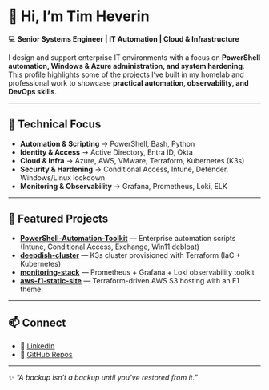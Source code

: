 # 👋 Hi, I’m Tim Heverin  

💻 **Senior Systems Engineer | IT Automation | Cloud & Infrastructure**  

I design and support enterprise IT environments with a focus on **PowerShell automation, Windows & Azure administration, and system hardening**.  
This profile highlights some of the projects I’ve built in my homelab and professional work to showcase **practical automation, observability, and DevOps skills**.  

---

## 🔧 Technical Focus
- **Automation & Scripting** → PowerShell, Bash, Python  
- **Identity & Access** → Active Directory, Entra ID, Okta  
- **Cloud & Infra** → Azure, AWS, VMware, Terraform, Kubernetes (K3s)  
- **Security & Hardening** → Conditional Access, Intune, Defender, Windows/Linux lockdown  
- **Monitoring & Observability** → Grafana, Prometheus, Loki, ELK  

---

## 📌 Featured Projects
- [**PowerShell-Automation-Toolkit**](https://github.com/dj-3dub/PowerShell-Automation-Toolkit) — Enterprise automation scripts (Intune, Conditional Access, Exchange, Win11 debloat)  
- [**deepdish-cluster**](https://github.com/dj-3dub/deepdish-cluster) — K3s cluster provisioned with Terraform (IaC + Kubernetes)  
- [**monitoring-stack**](https://github.com/dj-3dub/monitoring-stack) — Prometheus + Grafana + Loki observability toolkit  
- [**aws-f1-static-site**](https://github.com/dj-3dub/aws-f1-static-site) — Terraform-driven AWS S3 hosting with an F1 theme  

---

## 📫 Connect
- 💼 [LinkedIn](https://www.linkedin.com/in/timheverin/)  
- 📂 [GitHub Repos](https://github.com/dj-3dub?tab=repositories)  

---
✨ _“A backup isn’t a backup until you’ve restored from it.”_
